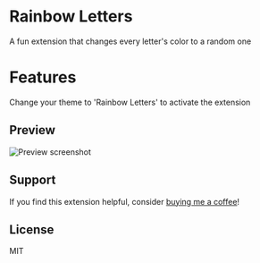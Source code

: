 # Rainbow Letters

A fun extension that changes every letter's color to a random one

# Features

Change your theme to 'Rainbow Letters'  to activate the extension

## Preview

![Preview screenshot](assets/demo.png)

## Support

If you find this extension helpful, consider [buying me a coffee](https://buymeacoffee.com/filip.b)!

## License

MIT
